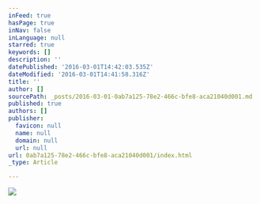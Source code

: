 ```yaml
---
inFeed: true
hasPage: true
inNav: false
inLanguage: null
starred: true
keywords: []
description: ''
datePublished: '2016-03-01T14:42:03.535Z'
dateModified: '2016-03-01T14:41:58.316Z'
title: ''
author: []
sourcePath: _posts/2016-03-01-0ab7a125-78e2-466c-bfe8-aca21040d001.md
published: true
authors: []
publisher:
  favicon: null
  name: null
  domain: null
  url: null
url: 0ab7a125-78e2-466c-bfe8-aca21040d001/index.html
_type: Article

---
```

![](https://s3-us-west-2.amazonaws.com/the-grid-img/p/b29213bc8c7346d807fb74794daa7e40c99cc852.png)